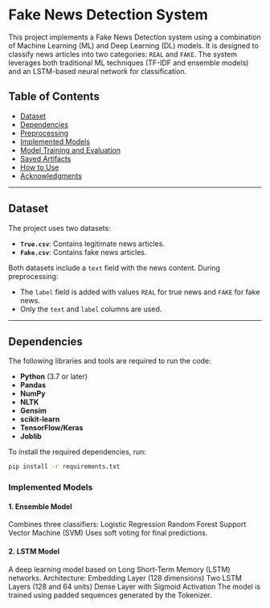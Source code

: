 # Fake News Detection System

This project implements a Fake News Detection system using a combination of Machine Learning (ML) and Deep Learning (DL) models. It is designed to classify news articles into two categories: `REAL` and `FAKE`. The system leverages both traditional ML techniques (TF-IDF and ensemble models) and an LSTM-based neural network for classification.

## Table of Contents

- [Dataset](#dataset)
- [Dependencies](#dependencies)
- [Preprocessing](#preprocessing)
- [Implemented Models](#implemented-models)
- [Model Training and Evaluation](#model-training-and-evaluation)
- [Saved Artifacts](#saved-artifacts)
- [How to Use](#how-to-use)
- [Acknowledgments](#acknowledgments)

---

## Dataset

The project uses two datasets:
- **`True.csv`**: Contains legitimate news articles.
- **`Fake.csv`**: Contains fake news articles.

Both datasets include a `text` field with the news content. During preprocessing:
- The `label` field is added with values `REAL` for true news and `FAKE` for fake news.
- Only the `text` and `label` columns are used.

---

## Dependencies

The following libraries and tools are required to run the code:

- **Python** (3.7 or later)
- **Pandas**
- **NumPy**
- **NLTK**
- **Gensim**
- **scikit-learn**
- **TensorFlow/Keras**
- **Joblib**

To install the required dependencies, run:

```bash
pip install -r requirements.txt
```
<h3>Implemented Models</h3>
<h4>1. Ensemble Model</h4>
Combines three classifiers:
Logistic Regression
Random Forest
Support Vector Machine (SVM)
Uses soft voting for final predictions.
<h4>2. LSTM Model</h4>
A deep learning model based on Long Short-Term Memory (LSTM) networks.
Architecture:
Embedding Layer (128 dimensions)
Two LSTM Layers (128 and 64 units)
Dense Layer with Sigmoid Activation
The model is trained using padded sequences generated by the Tokenizer.
